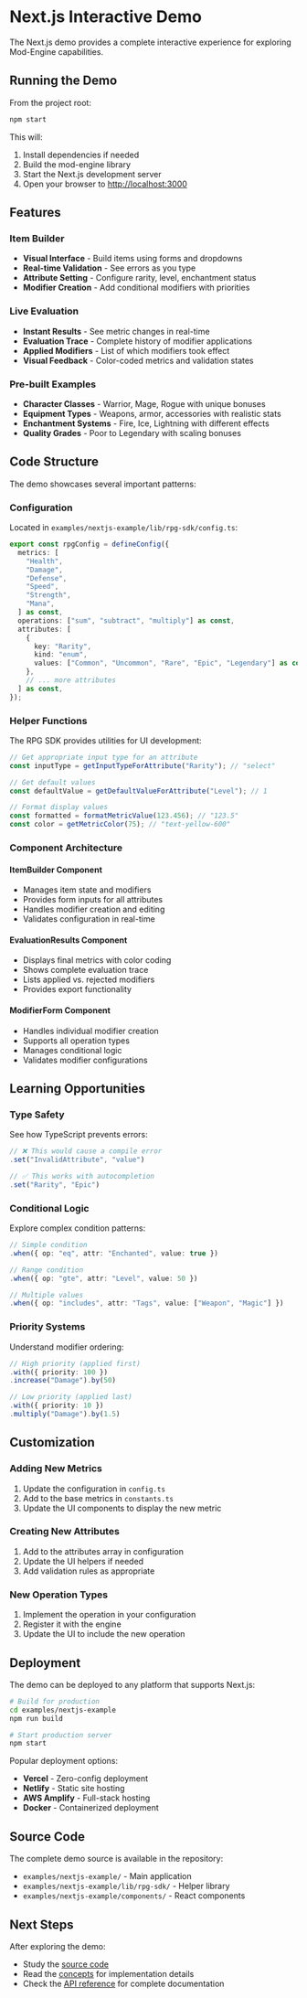 # Next.js Interactive Demo

The Next.js demo provides a complete interactive experience for exploring Mod-Engine capabilities.

## Running the Demo

From the project root:

```bash
npm start
```

This will:

1. Install dependencies if needed
2. Build the mod-engine library
3. Start the Next.js development server
4. Open your browser to [http://localhost:3000](http://localhost:3000)

## Features

### Item Builder

- **Visual Interface** - Build items using forms and dropdowns
- **Real-time Validation** - See errors as you type
- **Attribute Setting** - Configure rarity, level, enchantment status
- **Modifier Creation** - Add conditional modifiers with priorities

### Live Evaluation

- **Instant Results** - See metric changes in real-time
- **Evaluation Trace** - Complete history of modifier applications
- **Applied Modifiers** - List of which modifiers took effect
- **Visual Feedback** - Color-coded metrics and validation states

### Pre-built Examples

- **Character Classes** - Warrior, Mage, Rogue with unique bonuses
- **Equipment Types** - Weapons, armor, accessories with realistic stats
- **Enchantment Systems** - Fire, Ice, Lightning with different effects
- **Quality Grades** - Poor to Legendary with scaling bonuses

## Code Structure

The demo showcases several important patterns:

### Configuration

Located in `examples/nextjs-example/lib/rpg-sdk/config.ts`:

```typescript
export const rpgConfig = defineConfig({
  metrics: [
    "Health",
    "Damage",
    "Defense",
    "Speed",
    "Strength",
    "Mana",
  ] as const,
  operations: ["sum", "subtract", "multiply"] as const,
  attributes: [
    {
      key: "Rarity",
      kind: "enum",
      values: ["Common", "Uncommon", "Rare", "Epic", "Legendary"] as const,
    },
    // ... more attributes
  ] as const,
});
```

### Helper Functions

The RPG SDK provides utilities for UI development:

```typescript
// Get appropriate input type for an attribute
const inputType = getInputTypeForAttribute("Rarity"); // "select"

// Get default values
const defaultValue = getDefaultValueForAttribute("Level"); // 1

// Format display values
const formatted = formatMetricValue(123.456); // "123.5"
const color = getMetricColor(75); // "text-yellow-600"
```

### Component Architecture

#### ItemBuilder Component

- Manages item state and modifiers
- Provides form inputs for all attributes
- Handles modifier creation and editing
- Validates configuration in real-time

#### EvaluationResults Component

- Displays final metrics with color coding
- Shows complete evaluation trace
- Lists applied vs. rejected modifiers
- Provides export functionality

#### ModifierForm Component

- Handles individual modifier creation
- Supports all operation types
- Manages conditional logic
- Validates modifier configurations

## Learning Opportunities

### Type Safety

See how TypeScript prevents errors:

```typescript
// ❌ This would cause a compile error
.set("InvalidAttribute", "value")

// ✅ This works with autocompletion
.set("Rarity", "Epic")
```

### Conditional Logic

Explore complex condition patterns:

```typescript
// Simple condition
.when({ op: "eq", attr: "Enchanted", value: true })

// Range condition
.when({ op: "gte", attr: "Level", value: 50 })

// Multiple values
.when({ op: "includes", attr: "Tags", value: ["Weapon", "Magic"] })
```

### Priority Systems

Understand modifier ordering:

```typescript
// High priority (applied first)
.with({ priority: 100 })
.increase("Damage").by(50)

// Low priority (applied last)
.with({ priority: 10 })
.multiply("Damage").by(1.5)
```

## Customization

### Adding New Metrics

1. Update the configuration in `config.ts`
2. Add to the base metrics in `constants.ts`
3. Update the UI components to display the new metric

### Creating New Attributes

1. Add to the attributes array in configuration
2. Update the UI helpers if needed
3. Add validation rules as appropriate

### New Operation Types

1. Implement the operation in your configuration
2. Register it with the engine
3. Update the UI to include the new operation

## Deployment

The demo can be deployed to any platform that supports Next.js:

```bash
# Build for production
cd examples/nextjs-example
npm run build

# Start production server
npm start
```

Popular deployment options:

- **Vercel** - Zero-config deployment
- **Netlify** - Static site hosting
- **AWS Amplify** - Full-stack hosting
- **Docker** - Containerized deployment

## Source Code

The complete demo source is available in the repository:

- `examples/nextjs-example/` - Main application
- `examples/nextjs-example/lib/rpg-sdk/` - Helper library
- `examples/nextjs-example/components/` - React components

## Next Steps

After exploring the demo:

- Study the [source code](https://github.com/brandon-irving/mod-engine/tree/main/examples/nextjs-example)
- Read the [concepts](../concepts/overview.md) for implementation details
- Check the [API reference](../api/overview.md) for complete documentation
